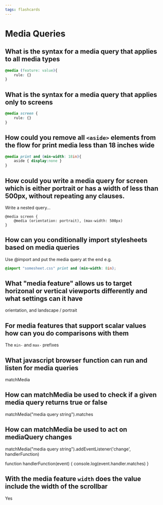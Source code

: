 ```yaml
---
tags: flashcards
---
```


# Media Queries

## What is the syntax for a media query that applies to all media types

```css
@media (feature: value){
    rule: {}
}
```

## What is the syntax for a media query that applies only to screens

```css
@media screen {
    rule: {}
}
```

## How could you remove all `<aside>` elements from the flow for print media less than 18 inches wide

```css
@media print and (min-width: 18in){
    aside { display:none }
}
```

## How could you write a media query for screen which is either portrait or has a width of less than 500px, without repeating any clauses.

Write a nested query...

```css=
@media screen {
    @media (orientation: portrait), (max-width: 500px)
}
```

## How can you conditionally import stylesheets based on media queries

Use @import and put the media query at the end e.g.

```css
@import "somesheet.css" print and (min-width: 8in);
```

## What "media feature" allows us to target horizonal or vertical viewports differently and what settings can it have

orientation, and landscape / portrait 

## For media features that support scalar values how can you do comparisons with them

The `min-` and `max-` prefixes

## What javascript browser function can run and listen for media queries

matchMedia

## How can matchMedia be used to check if a given media query returns true or false

matchMedia("media query string").matches


## How can matchMedia be used to act on mediaQuery changes

matchMedia("media query string").addEventListener('change', handlerFunction)

function handlerFunction(event) {
    console.log(event.handler.matches)
}

## With the media feature `width` does the value include the width of the scrollbar

Yes



